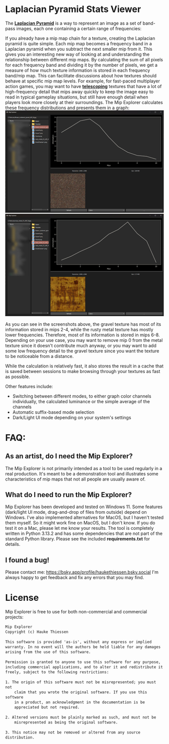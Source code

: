 # Laplacian Pyramid Stats Viewer

The **[Laplacian Pyramid](https://docs.nvidia.com/vpi/algo_laplacian_pyramid_generator.html)** is a way to represent an image as a set of band-pass images, each one containing a certain range of frequencies:


If you already have a mip map chain for a texture, creating the Laplacian pyramid is quite simple. Each mip map becomes a frequency band in a Laplacian pyramid when you subtract the next smaller mip from it.
This gives you an interesting new way of looking at and understanding the relationship between different mip maps. By calculating the sum of all pixels for each frequency band and dividing it by the number of pixels, we get a measure of how much texture information is stored in each frequency band/mip map. This can facilitate discussions about how textures should behave at specific mip map levels. For example, for fast-paced multiplayer action games, you may want to have **[telescoping](https://www.artstation.com/artwork/mA8AVv)** textures that have a lot of high-frequency detail that mips away quickly to keep the image easy to read in typical gameplay situations, but still have enough detail when players look more closely at their surroundings.
The Mip Explorer calculates these frequency distributions and presents them in a graph:
![Screenshot of the Mip Explorer displaying the stats of a gravel texture](Images/HighFrequencyExample.jpg)
![Screenshot of the Mip Explorer displaying the stats of a rusty metal texture](Images/LowFrequencyExample.jpg)

As you can see in the screenshots above, the gravel texture has most of its information stored in mips 2-4, while the rusty metal texture has mostly lower frequencies. Therefore, most of its information is stored in mips 6-8. Depending on your use case, you may want to remove mip 0 from the metal texture since it doesn't contribute much anyway, or you may want to add some low frequency detail to the gravel texture since you want the texture to be noticeable from a distance.

While the calculation is relatively fast, it also stores the result in a cache that is saved between sessions to make browsing through your textures as fast as possible.

Other features include:
- Switching between different modes, to either graph color channels individually, the calculated luminance or the simple average of the channels
- Automatic suffix-based mode selection
- Dark/Light UI mode depending on your system's settings

# FAQ:
## As an artist, do I need the Mip Explorer?
The Mip Explorer is not primarily intended as a tool to be used regularly in a real production. It's meant to be a demonstration tool and illustrates some characteristics of mip maps that not all people are usually aware of.

## What do I need to run the Mip Explorer?
Mip Explorer has been developed and tested on Windows 11. Some features (dark/light UI mode, drag-and-drop of files from outside) depend on Windows. I've also implemented alternatives for MacOS, but I haven't tested them myself. So it might work fine on MacOS, but I don't know. If you do test it on a Mac, please let me know your results.
The tool is completely written in Python 3.13.2 and has some dependencies that are not part of the standard Python library. Please see the included **requirements.txt** for details.

## I found a bug!
Please contact me: https://bsky.app/profile/haukethiessen.bsky.social
I'm always happy to get feedback and fix any errors that you may find.

# License
Mip Explorer is free to use for both non-commercial and commercial projects:
```
Mip Explorer
Copyright (c) Hauke Thiessen

This software is provided 'as-is', without any express or implied
warranty. In no event will the authors be held liable for any damages
arising from the use of this software.

Permission is granted to anyone to use this software for any purpose,
including commercial applications, and to alter it and redistribute it
freely, subject to the following restrictions:

1. The origin of this software must not be misrepresented; you must not
    claim that you wrote the original software. If you use this software
    in a product, an acknowledgment in the documentation is be
    appreciated but not required.

2. Altered versions must be plainly marked as such, and must not be
    misrepresented as being the original software.

3. This notice may not be removed or altered from any source distribution.
```
